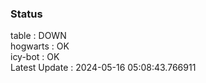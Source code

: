 ### Status


table : DOWN  
hogwarts : OK  
icy-bot : OK  
Latest Update : 2024-05-16 05:08:43.766911
